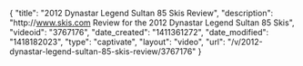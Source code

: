 {
    "title": "2012 Dynastar Legend Sultan 85 Skis Review",
    "description": "http:\/\/www.skis.com Review for the 2012 Dynastar Legend Sultan 85 Skis",
    "videoid": "3767176",
    "date_created": "1411361272",
    "date_modified": "1418182023",
    "type": "captivate",
    "layout": "video",
    "url": "\/v\/2012-dynastar-legend-sultan-85-skis-review\/3767176"
}